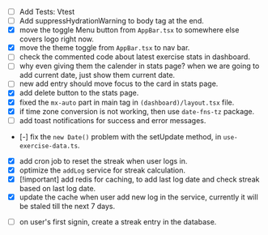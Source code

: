 <!-- TODOs Frontend  -->

- [ ] Add Tests: Vtest
- [ ] Add suppressHydrationWarning to body tag at the end.
- [x] move the toggle Menu button from `AppBar.tsx` to somewhere else covers logo right now.
- [x] move the theme toggle from `AppBar.tsx` to nav bar.
- [ ] check the commented code about latest exercise stats in dashboard.
- [ ] why even giving them the calender in stats page? when we are going to add current date, just show them current date.
- [ ] new add entry should move focus to the card in stats page.
- [x] add delete button to the stats page.
- [x] fixed the `mx-auto` part in main tag in `(dashboard)/layout.tsx` file.
- [x] if time zone conversion is not working, then use `date-fns-tz` package.
- [ ] add toast notifications for success and error messages.
- [-] fix the `new Date()` problem with the setUpdate method, in `use-exercise-data.ts`.

<!-- TODOs Backend  -->

- [x] add cron job to reset the streak when user logs in.
- [x] optimize the `addLog` service for streak calculation.
- [x] [!important] add redis for caching, to add last log date and check streak based on last log date.
- [x] update the cache when user add new log in the service, currently it will be staled till the next 7 days.

<!-- TODOs Database  -->

- [ ] on user's first signin, create a streak entry in the database.
